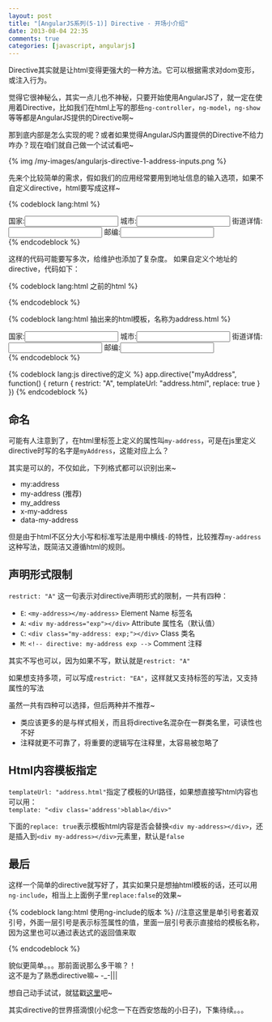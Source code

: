 ```yaml
---
layout: post
title: "[AngularJS系列(5-1)] Directive - 开场小介绍"
date: 2013-08-04 22:35
comments: true
categories: [javascript, angularjs]
---
```


Directive其实就是让html变得更强大的一种方法。它可以根据需求对dom变形，或注入行为。

觉得它很神秘么，其实一点儿也不神秘，只要开始使用AngularJS了，就一定在使用着Directive，比如我们在html上写的那些`ng-controller`，`ng-model`，`ng-show`等等都是AngularJS提供的Directive啊~

那到底内部是怎么实现的呢？或者如果觉得AngularJS内置提供的Directive不给力咋办？现在咱们就自己做一个试试看吧~

<!-- more -->

{% img /my-images/angularjs-directive-1-address-inputs.png %}

先来个比较简单的需求，假如我们的应用经常要用到地址信息的输入选项，如果不自定义directive，html要写成这样~

{% codeblock lang:html %}
<div class="address">
	<label>
		国家:<input type="text" ng-model="country" />
	</label>
	<label>
		城市:<input type="text" ng-model="city" />
	</label>
	<label>
		街道详情:<input type="text" ng-model="address" />
	</label>
	<label>
		邮编:<input type="text" ng-model="zipcode" />
	</label>
</div>
{% endcodeblock %}

这样的代码可能要写多次，给维护也添加了复杂度。
如果自定义个地址的directive，代码如下：

{% codeblock lang:html 之前的html %}
<div my-address> </div>
{% endcodeblock %}

{% codeblock lang:html 抽出来的html模板，名称为address.html %}
<div class="address">
	<label>
		国家:<input type="text" ng-model="country" />
	</label>
	<label>
		城市:<input type="text" ng-model="city" />
	</label>
	<label>
		街道详情:<input type="text" ng-model="address" />
	</label>
	<label>
		邮编:<input type="text" ng-model="zipcode" />
	</label>
</div>
{% endcodeblock %}

{% codeblock lang:js directive的定义 %}
app.directive("myAddress", function() {
  return {
    restrict: "A",
    templateUrl: "address.html",
    replace: true
  }
})
{% endcodeblock %}

## 命名
可能有人注意到了，在html里标签上定义的属性叫`my-address`，可是在js里定义directive时写的名字是`myAddress`，这能对应上么？

其实是可以的，不仅如此，下列格式都可以识别出来~

- my:address
- my-address (推荐)
- my_address
- x-my-address
- data-my-address

但是由于html不区分大小写和标准写法是用中横线`-`的特性，比较推荐`my-address`这种写法，既简洁又遵循html的规则。

## 声明形式限制
`restrict: "A"` 这一句表示对directive声明形式的限制，一共有四种：

- `E`: `<my-address></my-address>` Element Name 标签名
- `A`: `<div my-address="exp"></div>` Attribute 属性名（默认值）
- `C`: `<div class="my-address: exp;"></div>` Class 类名
- `M`: `<!-- directive: my-address exp -->` Comment 注释

其实不写也可以，因为如果不写，默认就是`restrict: "A"`

如果想支持多项，可以写成`restrict: "EA"`，这样就又支持标签的写法，又支持属性的写法

虽然一共有四种可以选择，但后两种并不推荐~

- 类应该更多的是与样式相关，而且将directive名混杂在一群类名里，可读性也不好
- 注释就更不可靠了，将重要的逻辑写在注释里，太容易被忽略了

## Html内容模板指定
`templateUrl: "address.html"`指定了模板的Url路径，如果想直接写html内容也可以用：  
`template: "<div class='address'>blabla</div>"`

下面的`replace: true`表示模板html内容是否会替换`<div my-address></div>`，还是插入到`<div my-address></div>`元素里，默认是`false`

## 最后
这样一个简单的directive就写好了，其实如果只是想抽html模板的话，还可以用`ng-include`，相当上上面例子里`replace:false`的效果~

{% codeblock lang:html 使用ng-include的版本 %}
//注意这里是单引号套着双引号，外面一层引号是表示标签属性的值，里面一层引号表示直接给的模板名称，因为这里也可以通过表达式的返回值来取
<div ng-include='"address.html"'> </div>
{% endcodeblock %}

貌似更简单。。。那前面说那么多干嘛？！  
这不是为了熟悉directive嘛~ -_-|||

想自己动手试试，就猛戳[这里](http://plnkr.co/edit/ZgRpLtlRPsGWL14m7J3p)吧~

其实directive的世界搭滴恨(小纪念一下在西安悠哉的小日子)，下集待续。。。





 





